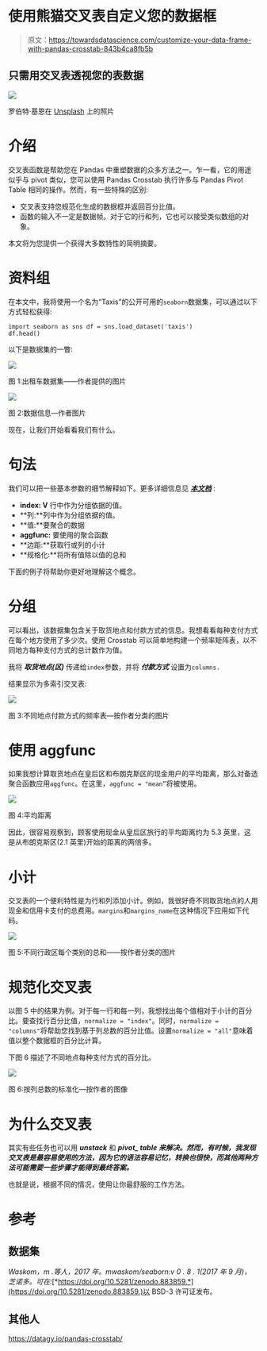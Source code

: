 # 使用熊猫交叉表自定义您的数据框

> 原文：<https://towardsdatascience.com/customize-your-data-frame-with-pandas-crosstab-843b4ca8fb5b>

## 只需用交叉表透视您的表数据

![](img/0d861ce33ae09bc12dfa23ab978cf9fc.png)

罗伯特·基恩在 [Unsplash](https://unsplash.com?utm_source=medium&utm_medium=referral) 上的照片

# 介绍

交叉表函数是帮助您在 Pandas 中重塑数据的众多方法之一。乍一看，它的用途似乎与 pivot 类似，您可以使用 Pandas Crosstab 执行许多与 Pandas Pivot Table 相同的操作。然而，有一些特殊的区别:

*   交叉表支持您规范化生成的数据框并返回百分比值。
*   函数的输入不一定是数据帧。对于它的行和列，它也可以接受类似数组的对象。

本文将为您提供一个获得大多数特性的简明摘要。

# 资料组

在本文中，我将使用一个名为“Taxis”的公开可用的`seaborn`数据集，可以通过以下方式轻松获得:

```
import seaborn as sns df = sns.load_dataset('taxis')
df.head()
```

以下是数据集的一瞥:

![](img/108852456501f72c045629292684e681.png)

图 1:出租车数据集——作者提供的图片

![](img/57424c764abba75be253fd0675006646.png)

图 2:数据信息—作者图片

现在，让我们开始看看我们有什么。

# 句法

我们可以把一些基本参数的细节解释如下。更多详细信息见 [***本文档***](https://pandas.pydata.org/docs/reference/api/pandas.crosstab.html) :

*   **index: V** 行中作为分组依据的值。
*   **列:**列中作为分组依据的值。
*   **值:**要聚合的数据
*   **aggfunc:** 要使用的聚合函数
*   **边距:**获取行或列的小计
*   **规格化:**将所有值除以值的总和

下面的例子将帮助你更好地理解这个概念。

# 分组

可以看出，该数据集包含关于取货地点和付款方式的信息。我想看看每种支付方式在每个地方使用了多少次。使用 Crosstab 可以简单地构建一个频率矩阵表，以不同地方每种支付方式的总计数作为值。

我将 ***取货地点(区)*** 传递给`index`参数，并将 ***付款方式*** 设置为`columns.`

结果显示为多索引交叉表:

![](img/31af52b9f8e5b461dba6fe6b94d43e64.png)

图 3:不同地点付款方式的频率表—按作者分类的图片

# 使用 aggfunc

如果我想计算取货地点在皇后区和布朗克斯区的现金用户的平均距离，那么对备选聚合函数应用`aggfunc`。在这里，`aggfunc = "mean”`将被使用。

![](img/7e22989a4aa1121675d00a2060925f1b.png)

图 4:平均距离

因此，很容易观察到，顾客使用现金从皇后区旅行的平均距离约为 5.3 英里，这是从布朗克斯区(2.1 英里)开始的距离的两倍多。

# 小计

交叉表的一个便利特性是为行和列添加小计。例如，我很好奇不同取货地点的人用现金和信用卡支付的总费用。`margins`和`margins_name`在这种情况下应用如下代码。

![](img/036338c66a29c8d91463869c590b96ac.png)

图 5:不同行政区每个类别的总和——按作者分类的图片

# 规范化交叉表

以图 5 中的结果为例。对于每一行和每一列，我想找出每个值相对于小计的百分比。要查找行百分比值，`normalize = "index"`。同时，`normalize = "columns"`将帮助您找到基于列总数的百分比值。设置`normalize = "all"`意味着值以整个数据框的百分比计算。

下图 6 描述了不同地点每种支付方式的百分比。

![](img/0ee6ec10fa5768ce4796736bece42426.png)

图 6:按列总数的标准化—按作者的图像

# 为什么交叉表

其实有些任务也可以用 ***unstack*** 和 ***pivot_ table 来解决。然而，有时候，我发现交叉表是最容易使用的方法，因为它的语法容易记忆，转换也很快，而其他两种方法可能需要一些步骤才能得到最终答案。***

也就是说，根据不同的情况，使用让你最舒服的工作方法。

# 参考

## 数据集

*Waskom，m .等人，2017 年。mwaskom/seaborn:v 0 . 8 . 1(2017 年 9 月)，芝诺多。可在:*[*https://doi.org/10.5281/zenodo.883859.*](https://doi.org/10.5281/zenodo.883859.)以 BSD-3 许可证发布。

## 其他人

  <https://datagy.io/pandas-crosstab/> 